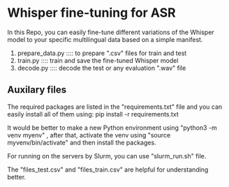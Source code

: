 # Whisper fine-tuning for ASR
In this Repo, you can easily fine-tune different variations of the Whisper model to your specific multilingual data based on a simple manifest. 

1. prepare_data.py   :::: to prepare ".csv" files for train and test
2. train.py          :::: train and save the fine-tuned Whisper model
3. decode.py         :::: decode the test or any evaluation ".wav" file


## Auxilary files

The required packages are listed in the "requirements.txt" file and you can easily install all of them using: 
      pip install -r requirements.txt

It would be better to make a new Python environment using "python3 -m venv myenv" , after that, activate the venv using "source myvenv/bin/activate" and then install the packages.

For running on the servers by Slurm, you can use "slurm_run.sh" file.

The "files_test.csv" and "files_train.csv" are helpful for understanding better.
